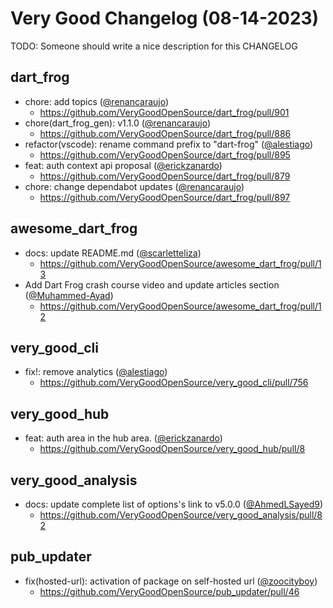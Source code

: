 # Very Good Changelog (08-14-2023)

TODO: Someone should write a nice description for this CHANGELOG

## dart_frog
- chore: add topics ([@renancaraujo](https://github.com/renancaraujo))
	- https://github.com/VeryGoodOpenSource/dart_frog/pull/901
- chore(dart_frog_gen): v1.1.0 ([@renancaraujo](https://github.com/renancaraujo))
	- https://github.com/VeryGoodOpenSource/dart_frog/pull/886
- refactor(vscode): rename command prefix to "dart-frog" ([@alestiago](https://github.com/alestiago))
	- https://github.com/VeryGoodOpenSource/dart_frog/pull/895
- feat: auth context api proposal ([@erickzanardo](https://github.com/erickzanardo))
	- https://github.com/VeryGoodOpenSource/dart_frog/pull/879
- chore: change dependabot updates ([@renancaraujo](https://github.com/renancaraujo))
	- https://github.com/VeryGoodOpenSource/dart_frog/pull/897

## awesome_dart_frog
- docs: update README.md ([@scarletteliza](https://github.com/scarletteliza))
	- https://github.com/VeryGoodOpenSource/awesome_dart_frog/pull/13
- Add Dart Frog crash course video and update articles section ([@Muhammed-Ayad](https://github.com/Muhammed-Ayad))
	- https://github.com/VeryGoodOpenSource/awesome_dart_frog/pull/12

## very_good_cli
- fix!: remove analytics ([@alestiago](https://github.com/alestiago))
	- https://github.com/VeryGoodOpenSource/very_good_cli/pull/756

## very_good_hub
- feat: auth area in the hub area. ([@erickzanardo](https://github.com/erickzanardo))
	- https://github.com/VeryGoodOpenSource/very_good_hub/pull/8

## very_good_analysis
- docs: update complete list of options's link to v5.0.0 ([@AhmedLSayed9](https://github.com/AhmedLSayed9))
	- https://github.com/VeryGoodOpenSource/very_good_analysis/pull/82

## pub_updater
- fix(hosted-url): activation of package on self-hosted url ([@zoocityboy](https://github.com/zoocityboy))
	- https://github.com/VeryGoodOpenSource/pub_updater/pull/46

